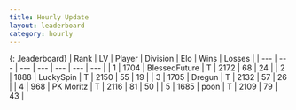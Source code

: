 ```yaml
---
title: Hourly Update
layout: leaderboard
category: hourly
---
```


{: .leaderboard}
| Rank | LV | Player | Division | Elo | Wins | Losses |
| --- | --- | --- | --- | --- | --- | --- |
| <span data-change="0">1</span> | 1704 | <span title="ID: 692745">BlessedFuture</span> | T | <span data-change="3">2172</span> | <span data-change="1">68</span> | <span data-change="0">24</span> |
| <span data-change="0">2</span> | 1888 | <span title="ID: 498412">LuckySpin</span> | T | <span data-change="0">2150</span> | <span data-change="0">55</span> | <span data-change="0">19</span> |
| <span data-change="0">3</span> | 1705 | <span title="ID: 337810">Dregun</span> | T | <span data-change="0">2132</span> | <span data-change="0">57</span> | <span data-change="0">26</span> |
| <span data-change="1">4</span> | 968 | <span title="ID: 427478">PK Moritz</span> | T | <span data-change="0">2116</span> | <span data-change="0">81</span> | <span data-change="0">50</span> |
| <span data-change="-1">5</span> | 1685 | <span title="ID: 540690">poon</span> | T | <span data-change="-13">2109</span> | <span data-change="0">79</span> | <span data-change="1">43</span> |